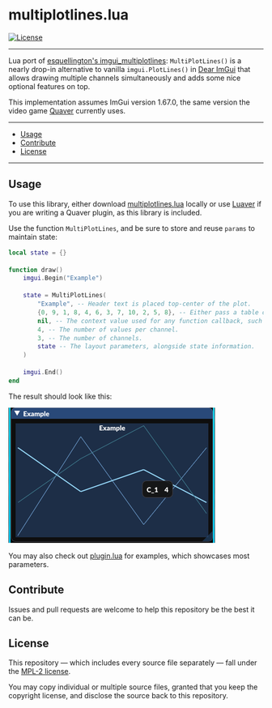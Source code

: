 # multiplotlines.lua

[![License](https://img.shields.io/github/license/Emik03/multiplotlines.lua.svg?color=6272a4&style=for-the-badge)](https://github.com/Emik03/multiplotlines.lua/blob/main/LICENSE)

---

Lua port of [esquellington's imgui_multiplotlines](https://github.com/esquellington/imgui_multiplotlines): `MultiPlotLines()` is a nearly drop-in alternative to vanilla `imgui.PlotLines()` in [Dear ImGui](https://github.com/ocornut/imgui) that allows drawing multiple channels simultaneously and adds some nice optional features on top.

This implementation assumes ImGui version 1.67.0, the same version the video game [Quaver](https://github.com/Quaver/Quaver) currently uses.

---

- [Usage](#usage)
- [Contribute](#contribute)
- [License](#license)

---

## Usage

To use this library, either download [multiplotlines.lua](multiplotlines.lua) locally or use [Luaver](https://github.com/ESV-Sweetplum/Luaver) if you are writing a Quaver plugin, as this library is included.

Use the function `MultiPlotLines`, and be sure to store and reuse `params` to maintain state:

```lua
local state = {}

function draw()
    imgui.Begin("Example")

    state = MultiPlotLines(
        "Example", -- Header text is placed top-center of the plot.
        {0, 9, 1, 8, 4, 6, 3, 7, 10, 2, 5, 8}, -- Either pass a table of numbers, a table of table of numbers, or a function.
        nil, -- The context value used for any function callback, such as the above, or functions in 'params'.
        4, -- The number of values per channel.
        3, -- The number of channels.
        state -- The layout parameters, alongside state information.
    )

    imgui.End()
end
```

The result should look like this:

![example.png](demo/example.png)

You may also check out [plugin.lua](demo/plugin.lua) for examples, which showcases most parameters. 

## Contribute

Issues and pull requests are welcome to help this repository be the best it can be.

## License

This repository — which includes every source file separately — fall under the [MPL-2 license](https://www.mozilla.org/en-US/MPL/2.0/).

You may copy individual or multiple source files, granted that you keep the copyright license, and disclose the source back to this repository.
